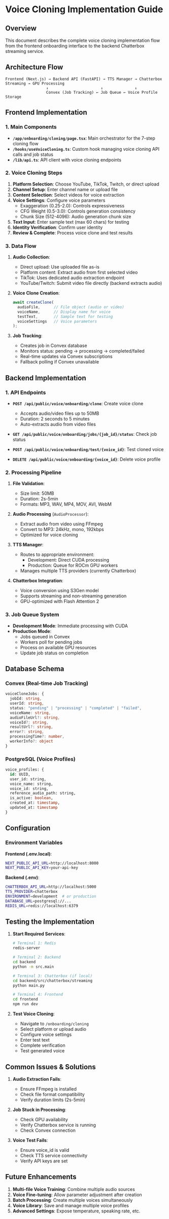 # Voice Cloning Implementation Guide

## Overview

This document describes the complete voice cloning implementation flow from the frontend onboarding interface to the backend Chatterbox streaming service.

## Architecture Flow

```
Frontend (Next.js) → Backend API (FastAPI) → TTS Manager → Chatterbox Streaming → GPU Processing
                  ↓                       ↓              ↓
                  Convex (Job Tracking) ← Job Queue ← Voice Profile Storage
```

## Frontend Implementation

### 1. Main Components

- **`/app/onboarding/cloning/page.tsx`**: Main orchestrator for the 7-step cloning flow
- **`/hooks/useVoiceCloning.ts`**: Custom hook managing voice cloning API calls and job status
- **`/lib/api.ts`**: API client with voice cloning endpoints

### 2. Voice Cloning Steps

1. **Platform Selection**: Choose YouTube, TikTok, Twitch, or direct upload
2. **Channel Setup**: Enter channel name or upload file
3. **Content Selection**: Select videos for voice extraction
4. **Voice Settings**: Configure voice parameters
   - Exaggeration (0.25-2.0): Controls expressiveness
   - CFG Weight (0.5-3.0): Controls generation consistency
   - Chunk Size (512-4096): Audio generation chunk size
5. **Text Input**: Enter sample text (max 60 chars) for testing
6. **Identity Verification**: Confirm user identity
7. **Review & Complete**: Process voice clone and test results

### 3. Data Flow

1. **Audio Collection**:
   - Direct upload: Use uploaded file as-is
   - Platform content: Extract audio from first selected video
   - TikTok: Uses dedicated audio extraction endpoint
   - YouTube/Twitch: Submit video file directly (backend extracts audio)

2. **Voice Clone Creation**:
   ```typescript
   await createClone(
     audioFile,      // File object (audio or video)
     voiceName,      // Display name for voice
     testText,       // Sample text for testing
     voiceSettings   // Voice parameters
   );
   ```

3. **Job Tracking**:
   - Creates job in Convex database
   - Monitors status: pending → processing → completed/failed
   - Real-time updates via Convex subscriptions
   - Fallback polling if Convex unavailable

## Backend Implementation

### 1. API Endpoints

- **`POST /api/public/voice/onboarding/clone`**: Create voice clone
  - Accepts audio/video files up to 50MB
  - Duration: 2 seconds to 5 minutes
  - Auto-extracts audio from video files
  
- **`GET /api/public/voice/onboarding/jobs/{job_id}/status`**: Check job status
- **`POST /api/public/voice/onboarding/test/{voice_id}`**: Test cloned voice
- **`DELETE /api/public/voice/onboarding/{voice_id}`**: Delete voice profile

### 2. Processing Pipeline

1. **File Validation**:
   - Size limit: 50MB
   - Duration: 2s-5min
   - Formats: MP3, WAV, MP4, MOV, AVI, WebM

2. **Audio Processing** (`AudioProcessor`):
   - Extract audio from video using FFmpeg
   - Convert to MP3: 24kHz, mono, 192kbps
   - Optimized for voice cloning

3. **TTS Manager**:
   - Routes to appropriate environment:
     - Development: Direct CUDA processing
     - Production: Queue for ROCm GPU workers
   - Manages multiple TTS providers (currently Chatterbox)

4. **Chatterbox Integration**:
   - Voice conversion using S3Gen model
   - Supports streaming and non-streaming generation
   - GPU-optimized with Flash Attention 2

### 3. Job Queue System

- **Development Mode**: Immediate processing with CUDA
- **Production Mode**: 
  - Jobs queued in Convex
  - Workers poll for pending jobs
  - Process on available GPU resources
  - Update job status on completion

## Database Schema

### Convex (Real-time Job Tracking)
```typescript
voiceCloneJobs: {
  jobId: string,
  userId: string,
  status: "pending" | "processing" | "completed" | "failed",
  voiceName: string,
  audioFileUrl?: string,
  voiceId?: string,
  resultUrl?: string,
  error?: string,
  processingTime?: number,
  workerInfo?: object
}
```

### PostgreSQL (Voice Profiles)
```sql
voice_profiles: {
  id: UUID,
  user_id: string,
  voice_name: string,
  voice_id: string,
  reference_audio_path: string,
  is_active: boolean,
  created_at: timestamp,
  updated_at: timestamp
}
```

## Configuration

### Environment Variables

**Frontend (.env.local)**:
```bash
NEXT_PUBLIC_API_URL=http://localhost:8000
NEXT_PUBLIC_API_KEY=your-api-key
```

**Backend (.env)**:
```bash
CHATTERBOX_API_URL=http://localhost:5000
TTS_PROVIDER=chatterbox
ENVIRONMENT=development  # or production
DATABASE_URL=postgresql://...
REDIS_URL=redis://localhost:6379
```

## Testing the Implementation

1. **Start Required Services**:
   ```bash
   # Terminal 1: Redis
   redis-server
   
   # Terminal 2: Backend
   cd backend
   python -m src.main
   
   # Terminal 3: Chatterbox (if local)
   cd backend/src/chatterbox/streaming
   python main.py
   
   # Terminal 4: Frontend
   cd frontend
   npm run dev
   ```

2. **Test Voice Cloning**:
   - Navigate to `/onboarding/cloning`
   - Select platform or upload audio
   - Configure voice settings
   - Enter test text
   - Complete verification
   - Test generated voice

## Common Issues & Solutions

1. **Audio Extraction Fails**:
   - Ensure FFmpeg is installed
   - Check file format compatibility
   - Verify duration limits (2s-5min)

2. **Job Stuck in Processing**:
   - Check GPU availability
   - Verify Chatterbox service is running
   - Check Convex connection

3. **Voice Test Fails**:
   - Ensure voice_id is valid
   - Check TTS service connectivity
   - Verify API keys are set

## Future Enhancements

1. **Multi-file Voice Training**: Combine multiple audio sources
2. **Voice Fine-tuning**: Allow parameter adjustment after creation
3. **Batch Processing**: Create multiple voices simultaneously
4. **Voice Library**: Save and manage multiple voice profiles
5. **Advanced Settings**: Expose temperature, speaking rate, etc.